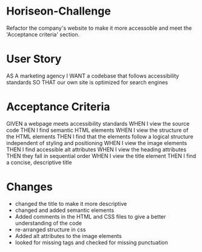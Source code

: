# Horiseon-Challenge
Refactor the company's website to make it more accessoble and meet the 'Acceptance criteria' section.

# User Story 
AS A marketing agency
I WANT a codebase that follows accessibility standards
SO THAT our own site is optimized for search engines

# Acceptance Criteria
GIVEN a webpage meets accessibility standards
WHEN I view the source code
THEN I find semantic HTML elements
WHEN I view the structure of the HTML elements
THEN I find that the elements follow a logical structure independent of styling and positioning
WHEN I view the image elements
THEN I find accessible alt attributes
WHEN I view the heading attributes
THEN they fall in sequential order
WHEN I view the title element
THEN I find a concise, descriptive title

# Changes 
* changed the title to make it more descriptive
* changed and added semantic elements
* Added comments in the HTML and CSS files to give a better understanding of the code
* re-arranged structure in css
* Added alt attributes to the image elements
* looked for missing tags and checked for missing punctuation
